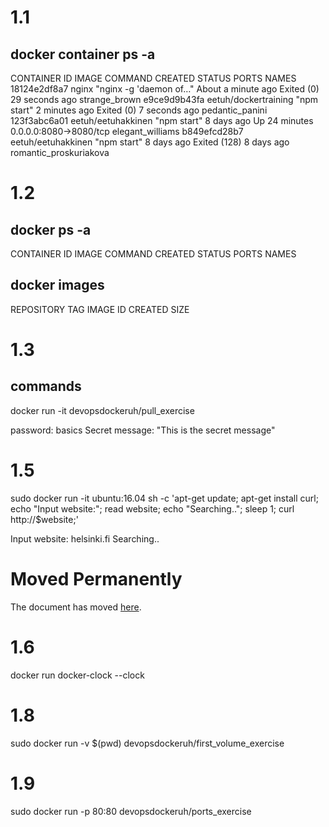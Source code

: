# 1.1
## docker container ps -a
CONTAINER ID        IMAGE                  COMMAND                  CREATED              STATUS                      PORTS                    NAMES
18124e2df8a7        nginx                  "nginx -g 'daemon of…"   About a minute ago   Exited (0) 29 seconds ago                            strange_brown
e9ce9d9b43fa        eetuh/dockertraining   "npm start"              2 minutes ago        Exited (0) 7 seconds ago                             pedantic_panini
123f3abc6a01        eetuh/eetuhakkinen     "npm start"              8 days ago           Up 24 minutes               0.0.0.0:8080->8080/tcp   elegant_williams
b849efcd28b7        eetuh/eetuhakkinen     "npm start"              8 days ago           Exited (128) 8 days ago                              romantic_proskuriakova

# 1.2
## docker ps -a
CONTAINER ID        IMAGE               COMMAND             CREATED             STATUS              PORTS               NAMES

## docker images
REPOSITORY           TAG                 IMAGE ID            CREATED             SIZE

# 1.3
## commands
docker run -it devopsdockeruh/pull_exercise

password: basics
Secret message: "This is the secret message"

# 1.5
sudo docker run -it ubuntu:16.04 sh -c 'apt-get update; apt-get install curl; echo "Input website:"; read website; echo "Searching.."; sleep 1; curl http://$website;'

Input website:
helsinki.fi
Searching..
<!DOCTYPE HTML PUBLIC "-//IETF//DTD HTML 2.0//EN">
<html><head>
<title>301 Moved Permanently</title>
</head><body>
<h1>Moved Permanently</h1>
<p>The document has moved <a href="http://www.helsinki.fi/">here</a>.</p>
</body></html>

# 1.6
docker run docker-clock --clock

# 1.8
sudo docker run -v $(pwd) devopsdockeruh/first_volume_exercise

# 1.9
sudo docker run -p 80:80 devopsdockeruh/ports_exercise
